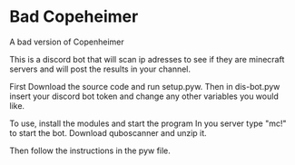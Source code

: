 # Bad Copeheimer
A bad version of Copenheimer

This is a discord bot that will scan ip adresses to see if they are minecraft servers and will post the results in your channel.

First Download the source code and run setup.pyw. Then in dis-bot.pyw insert your discord bot token and change any other variables you would like.

To use, install the modules and start the program
In you server type "mc!" to start the bot.
Download quboscanner and unzip it.

Then follow the instructions in the pyw file.
